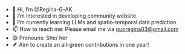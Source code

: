 - 👋 Hi, I’m @Regina-G-AK
- 👀 I’m interested in developing community website.
- 🌱 I’m currently learning LLMs and spatio-temporal data prediction.
- 📫 How to reach me: Please email me via guoregina03@gmail.com
- 😄 Pronouns: She/ her
- 🪶 Aim to create an all-green contributions in one year!
<!---
Regina-G-AK/Regina-G-AK is a ✨ special ✨ repository because its `README.md` (this file) appears on your GitHub profile.
You can click the Preview link to take a look at your changes.
--->
